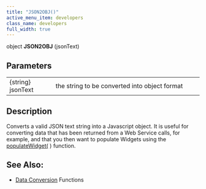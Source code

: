 ```yaml
---
title: "JSON2OBJ()"
active_menu_item: developers
class_name: developers
full_width: true
---
```



object **JSON2OBJ** (jsonText)

## Parameters

<table>
<tr>
<td width="105">
{string} jsonText

</td>
<td width="18">
</td>
<td width="757">
the string to be converted into object format

</td>
</tr>
</table>

## Description

Converts a valid JSON text string into a Javascript object. It is useful for converting data that has been returned from a Web Service calls, for example, and that you then want to populate Widgets using the [populateWidget(](../widget-data-state-manipulation/populatewidget/) ) function.

## See Also:

 - [Data Conversion]() Functions

